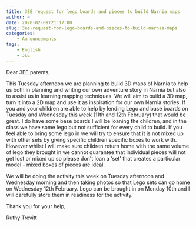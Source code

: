 ```yaml
---
title: 3EE request for lego boards and pieces to build Narnia maps
author: ~
date: 2020-02-09T21:17:00
slug: 3ee-request-for-lego-boards-and-pieces-to-build-narnia-maps
categories:
    - Announcements
tags:
    - English
    - 3EE
---
```


Dear 3EE parents,

This Tuesday afternoon we are planning to build 3D maps of Narnia to help us both in planning and writing our own adventure story in Narnia but also to assist us in learning mapping techniques. We will aim to build a 3D map, turn it into a 2D map and use it as inspiration for our own Narnia stories. If you and your children are able to help by lending Lego and base boards on Tuesday and Wednesday this week (11th and 12th February) that would be great. I do have some base boards I will be loaning the children, and in the class we have some lego but not sufficient for every child to build. If you feel able to bring some lego in we will try to ensure that it is not mixed up with other sets by giving specific children specific boxes to work with. However whilst I will make sure children return home with the same volume of lego they brought in we cannot guarantee that individual pieces will not get lost or mixed up so please don't loan a 'set' that creates a particular model - mixed boxes of pieces are ideal. 

We will be doing the activity this week on Tuesday afternoon and Wednesday morning and then taking photos so that Lego sets can go home on Wednesday 12th February. Lego can be brought in on Monday 10th and I will carefully store them in readiness for the activity.

Thank you for your help,

Ruthy Trevitt